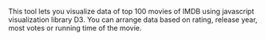This tool lets you visualize data of top 100 movies of IMDB using javascript visualization library D3. You can arrange data based on rating, release year, most votes or running time of the movie.  
